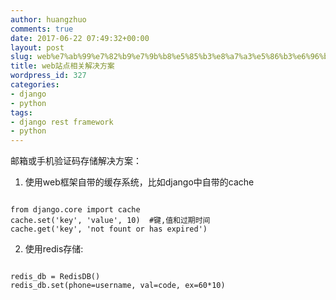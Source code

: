 ```yaml
---
author: huangzhuo
comments: true
date: 2017-06-22 07:49:32+00:00
layout: post
slug: web%e7%ab%99%e7%82%b9%e7%9b%b8%e5%85%b3%e8%a7%a3%e5%86%b3%e6%96%b9%e6%a1%88
title: web站点相关解决方案
wordpress_id: 327
categories:
- django
- python
tags:
- django rest framework
- python
---
```



邮箱或手机验证码存储解决方案：
1. 使用web框架自带的缓存系统，比如django中自带的cache

```

from django.core import cache
cache.set('key', 'value', 10)  #键,值和过期时间
cache.get('key', 'not fount or has expired')

```

2. 使用redis存储:

```

redis_db = RedisDB()
redis_db.set(phone=username, val=code, ex=60*10)

```


